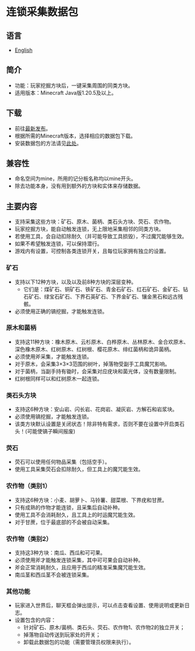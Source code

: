 # 连锁采集数据包

## 语言
* [English](README.md)

## 简介
* 功能：玩家挖掘方块后，一键采集周围的同类方块。
* 适用版本：Minecraft Java版1.20.5及以上。

## 下载
* 前往[最新发布](https://github.com/cxc81/chain-mining/releases/latest)。
* 根据所需的Minecraft版本，选择相应的数据包下载。
* 安装数据包的方法请见[此处](https://zh.minecraft.wiki/w/Tutorial:%E5%AE%89%E8%A3%85%E6%95%B0%E6%8D%AE%E5%8C%85)。

## 兼容性
* 命名空间为mine，所用的记分板名称均以mine开头。
* 除去功能本身，没有用到额外的方块和实体来存储数据。

## 主要内容
* 支持采集这些方块：矿石、原木、菌柄、类石头方块、荧石、农作物。
* 玩家挖掘方块，能自动触发连锁，无上限地采集相邻的同类方块。
* 若使用工具，会自动扣除耐久（并可能导致工具损毁），不过魔咒能够生效。
* 如果不希望触发连锁，可以保持潜行。
* 游戏内有设置，可控制各类连锁开关，且每位玩家拥有独立的设置。

### 矿石
* 支持以下12种方块，以及以及前8种方块的深层变种。
    - 它们是：煤矿石、铜矿石、铁矿石、青金石矿石、红石矿石、金矿石、钻石矿石、绿宝石矿石、下界石英矿石、下界金矿石、镶金黑石和远古残骸。
* 必须使用正确的镐挖掘，才能触发连锁。

### 原木和菌柄
* 支持这11种方块：橡木原木、云杉原木、白桦原木、丛林原木、金合欢原木、深色橡木原木、红树原木、红树根、樱花原木、绯红菌柄和诡异菌柄。
* 必须使用斧采集，才能触发连锁。
* 对于原木，会采集3×3×3范围的树叶，掉落物受副手工具魔咒影响。
* 对于菌柄，当副手持有锄时，会采集对应疣块和菌光体，没有数量限制。
* 红树根同样可以和红树原木一起连锁。

### 类石头方块
* 支持这6种方块：安山岩、闪长岩、花岗岩、凝灰岩、方解石和岩浆块。
* 必须使用镐挖掘，才能触发连锁。
* 该类方块默认设置是关闭状态！除非特有需求，否则不要在设置中开启类石头！(可能使镐子瞬间报废)

### 荧石
* 荧石可以使用任何物品采集（包括空手）。
* 使用工具采集荧石会扣除耐久，但工具上的魔咒能生效。

### 农作物（类别1）
* 支持这6种方块：小麦、胡萝卜、马铃薯、甜菜根、下界疣和甘蔗。
* 只有成熟的作物才能连锁，且采集后自动补种。
* 使用工具不会消耗耐久，且工具上的时运魔咒能生效。
* 对于甘蔗，位于最底部的不会被自动采集。

### 农作物（类别2）
* 支持这3种方块：南瓜、西瓜和可可果。
* 必须使用斧才能触发连锁采集，其中可可果会自动补种。
* 斧会正常消耗耐久，且应用于西瓜的精准采集魔咒能生效。
* 南瓜茎和西瓜茎不会被连锁采集。

### 其他功能
* 玩家进入世界后，聊天框会弹出提示，可以点击查看设置、使用说明或更新日志。
* 设置包含的内容：
    - 针对矿石、原木/菌柄、类石头、荧石、农作物1、农作物2的独立开关；
    - 掉落物自动传送到玩家处的开关；
    - 卸载此数据包的功能（需要管理员权限来执行）。
